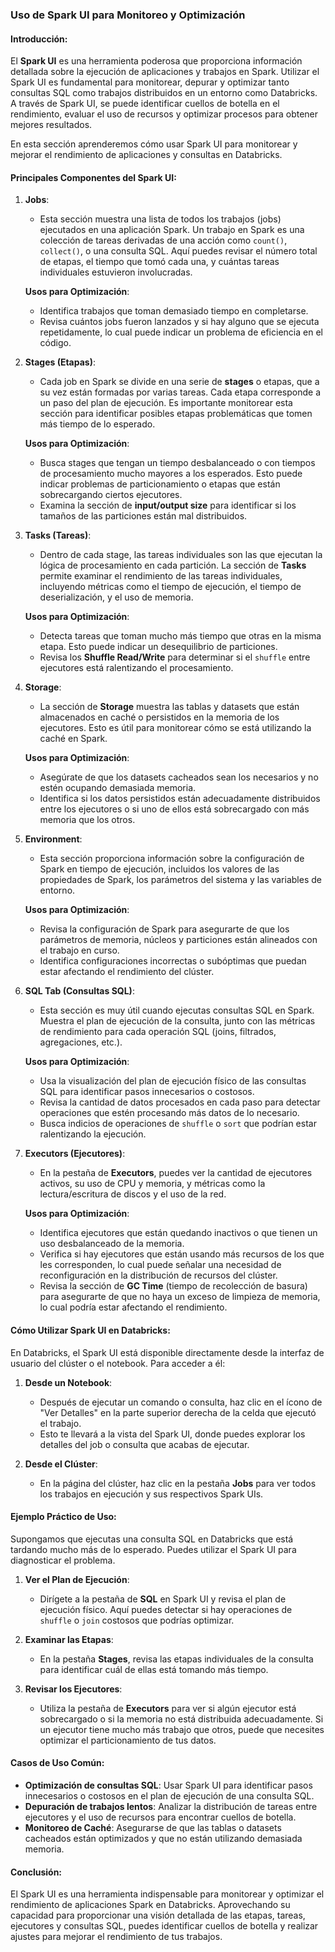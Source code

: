 ### Uso de Spark UI para Monitoreo y Optimización

#### Introducción:
El **Spark UI** es una herramienta poderosa que proporciona información detallada sobre la ejecución de aplicaciones y trabajos en Spark. Utilizar el Spark UI es fundamental para monitorear, depurar y optimizar tanto consultas SQL como trabajos distribuidos en un entorno como Databricks. A través de Spark UI, se puede identificar cuellos de botella en el rendimiento, evaluar el uso de recursos y optimizar procesos para obtener mejores resultados.

En esta sección aprenderemos cómo usar Spark UI para monitorear y mejorar el rendimiento de aplicaciones y consultas en Databricks.

#### Principales Componentes del Spark UI:
1. **Jobs**:
   - Esta sección muestra una lista de todos los trabajos (jobs) ejecutados en una aplicación Spark. Un trabajo en Spark es una colección de tareas derivadas de una acción como `count()`, `collect()`, o una consulta SQL. Aquí puedes revisar el número total de etapas, el tiempo que tomó cada una, y cuántas tareas individuales estuvieron involucradas.
   
   **Usos para Optimización**:
   - Identifica trabajos que toman demasiado tiempo en completarse.
   - Revisa cuántos jobs fueron lanzados y si hay alguno que se ejecuta repetidamente, lo cual puede indicar un problema de eficiencia en el código.

2. **Stages (Etapas)**:
   - Cada job en Spark se divide en una serie de **stages** o etapas, que a su vez están formadas por varias tareas. Cada etapa corresponde a un paso del plan de ejecución. Es importante monitorear esta sección para identificar posibles etapas problemáticas que tomen más tiempo de lo esperado.
   
   **Usos para Optimización**:
   - Busca stages que tengan un tiempo desbalanceado o con tiempos de procesamiento mucho mayores a los esperados. Esto puede indicar problemas de particionamiento o etapas que están sobrecargando ciertos ejecutores.
   - Examina la sección de **input/output size** para identificar si los tamaños de las particiones están mal distribuidos.

3. **Tasks (Tareas)**:
   - Dentro de cada stage, las tareas individuales son las que ejecutan la lógica de procesamiento en cada partición. La sección de **Tasks** permite examinar el rendimiento de las tareas individuales, incluyendo métricas como el tiempo de ejecución, el tiempo de deserialización, y el uso de memoria.
   
   **Usos para Optimización**:
   - Detecta tareas que toman mucho más tiempo que otras en la misma etapa. Esto puede indicar un desequilibrio de particiones.
   - Revisa los **Shuffle Read/Write** para determinar si el `shuffle` entre ejecutores está ralentizando el procesamiento.

4. **Storage**:
   - La sección de **Storage** muestra las tablas y datasets que están almacenados en caché o persistidos en la memoria de los ejecutores. Esto es útil para monitorear cómo se está utilizando la caché en Spark.
   
   **Usos para Optimización**:
   - Asegúrate de que los datasets cacheados sean los necesarios y no estén ocupando demasiada memoria.
   - Identifica si los datos persistidos están adecuadamente distribuidos entre los ejecutores o si uno de ellos está sobrecargado con más memoria que los otros.

5. **Environment**:
   - Esta sección proporciona información sobre la configuración de Spark en tiempo de ejecución, incluidos los valores de las propiedades de Spark, los parámetros del sistema y las variables de entorno.
   
   **Usos para Optimización**:
   - Revisa la configuración de Spark para asegurarte de que los parámetros de memoria, núcleos y particiones están alineados con el trabajo en curso.
   - Identifica configuraciones incorrectas o subóptimas que puedan estar afectando el rendimiento del clúster.

6. **SQL Tab (Consultas SQL)**:
   - Esta sección es muy útil cuando ejecutas consultas SQL en Spark. Muestra el plan de ejecución de la consulta, junto con las métricas de rendimiento para cada operación SQL (joins, filtrados, agregaciones, etc.).
   
   **Usos para Optimización**:
   - Usa la visualización del plan de ejecución físico de las consultas SQL para identificar pasos innecesarios o costosos.
   - Revisa la cantidad de datos procesados en cada paso para detectar operaciones que estén procesando más datos de lo necesario.
   - Busca indicios de operaciones de `shuffle` o `sort` que podrían estar ralentizando la ejecución.

7. **Executors (Ejecutores)**:
   - En la pestaña de **Executors**, puedes ver la cantidad de ejecutores activos, su uso de CPU y memoria, y métricas como la lectura/escritura de discos y el uso de la red.
   
   **Usos para Optimización**:
   - Identifica ejecutores que están quedando inactivos o que tienen un uso desbalanceado de la memoria.
   - Verifica si hay ejecutores que están usando más recursos de los que les corresponden, lo cual puede señalar una necesidad de reconfiguración en la distribución de recursos del clúster.
   - Revisa la sección de **GC Time** (tiempo de recolección de basura) para asegurarte de que no haya un exceso de limpieza de memoria, lo cual podría estar afectando el rendimiento.

#### Cómo Utilizar Spark UI en Databricks:
En Databricks, el Spark UI está disponible directamente desde la interfaz de usuario del clúster o el notebook. Para acceder a él:
1. **Desde un Notebook**:
   - Después de ejecutar un comando o consulta, haz clic en el ícono de "Ver Detalles" en la parte superior derecha de la celda que ejecutó el trabajo.
   - Esto te llevará a la vista del Spark UI, donde puedes explorar los detalles del job o consulta que acabas de ejecutar.
   
2. **Desde el Clúster**:
   - En la página del clúster, haz clic en la pestaña **Jobs** para ver todos los trabajos en ejecución y sus respectivos Spark UIs.

#### Ejemplo Práctico de Uso:
Supongamos que ejecutas una consulta SQL en Databricks que está tardando mucho más de lo esperado. Puedes utilizar el Spark UI para diagnosticar el problema.

1. **Ver el Plan de Ejecución**:
   - Dirígete a la pestaña de **SQL** en Spark UI y revisa el plan de ejecución físico. Aquí puedes detectar si hay operaciones de `shuffle` o `join` costosos que podrías optimizar.
   
2. **Examinar las Etapas**:
   - En la pestaña **Stages**, revisa las etapas individuales de la consulta para identificar cuál de ellas está tomando más tiempo.
   
3. **Revisar los Ejecutores**:
   - Utiliza la pestaña de **Executors** para ver si algún ejecutor está sobrecargado o si la memoria no está distribuida adecuadamente. Si un ejecutor tiene mucho más trabajo que otros, puede que necesites optimizar el particionamiento de tus datos.

#### Casos de Uso Común:
- **Optimización de consultas SQL**: Usar Spark UI para identificar pasos innecesarios o costosos en el plan de ejecución de una consulta SQL.
- **Depuración de trabajos lentos**: Analizar la distribución de tareas entre ejecutores y el uso de recursos para encontrar cuellos de botella.
- **Monitoreo de Caché**: Asegurarse de que las tablas o datasets cacheados están optimizados y que no están utilizando demasiada memoria.

#### Conclusión:
El Spark UI es una herramienta indispensable para monitorear y optimizar el rendimiento de aplicaciones Spark en Databricks. Aprovechando su capacidad para proporcionar una visión detallada de las etapas, tareas, ejecutores y consultas SQL, puedes identificar cuellos de botella y realizar ajustes para mejorar el rendimiento de tus trabajos.